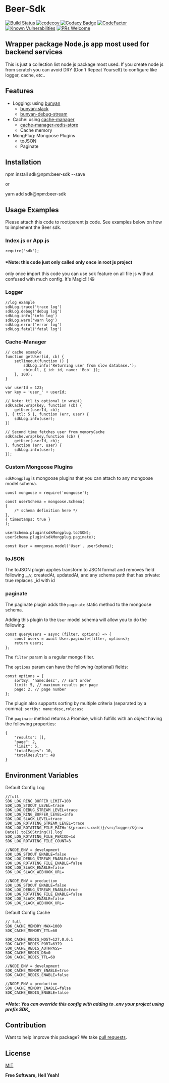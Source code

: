 # Beer-Sdk
[![Build Status](https://travis-ci.com/hunandika/beer-sdk.svg?branch=master)](https://travis-ci.com/hunandika/beer-sdk)
[![codecov](https://codecov.io/gh/hunandika/beer-sdk/branch/master/graph/badge.svg?token=1D62LYXFWD)](https://codecov.io/gh/hunandika/beer-sdk)
[![Codacy Badge](https://app.codacy.com/project/badge/Grade/e46a8f37c44a4057b0499f12c6ea723f)](https://www.codacy.com/gh/hunandika/beer-sdk/dashboard?utm_source=github.com&amp;utm_medium=referral&amp;utm_content=hunandika/beer-sdk&amp;utm_campaign=Badge_Grade)
[![CodeFactor](https://www.codefactor.io/repository/github/hunandika/beer-sdk/badge)](https://www.codefactor.io/repository/github/hunandika/beer-sdk)
[![Known Vulnerabilities](https://snyk.io/test/github/hunandika/beer-sdk/badge.svg)](https://snyk.io/test/github/hunandika/beer-sdk)
[![PRs Welcome](https://img.shields.io/badge/PRs-welcome-brightgreen.svg?style=flat-square)](http://makeapullrequest.com)

## Wrapper package Node.js app most used for backend services

This is just a collection list node js package most used. If you create node js from scratch you can avoid DRY (Don't Repeat Yourself) to configure like logger, cache, etc..

## Features

- Logging: using [bunyan](https://www.npmjs.com/package/bunyan)
    - [bunyan-slack](https://www.npmjs.com/package/bunyan-slack)
    - [bunyan-debug-stream](https://www.npmjs.com/package/bunyan-debug-stream)
- Cache: using [cache-manager](https://www.npmjs.com/package/cache-manager)
    - [cache-manager-redis-store](https://www.npmjs.com/package/cache-manager-redis-store)
    - Cache memory
- MongPlug: Mongoose Plugins
    - toJSON
    - Paginate

## Installation

npm install sdk@npm:beer-sdk --save

or

yarn add sdk@npm:beer-sdk

## Usage Examples

Please attach this code to root/parent js code.
See examples below on how to implement the Beer sdk.

### Index.js or App.js

    require('sdk');

#### *Note: this code just only called only once in root js project

only once import this code you can use sdk feature on all file js without confused with much config. It's Magic!!! :laughing:

### Logger

    //log example
    sdkLog.trace('trace log')
    sdkLog.debug('debug log')
    sdkLog.info('info log')
    sdkLog.warn('warn log')
    sdkLog.error('error log')
    sdkLog.fatal('fatal log')

### Cache-Manager

    // cache example
    function getUser(id, cb) {
    	setTimeout(function () {
			sdkLog.info('Returning user from slow database.');
			cb(null, { id: id, name: 'Bob' });
    	}, 100);
    }
    
    var userId = 123;
    var key = 'user_' + userId;
    
    // Note: ttl is optional in wrap()
    sdkCache.wrap(key, function (cb) {
    	getUser(userId, cb);
    }, { ttl: 5 }, function (err, user) {
    	sdkLog.info(user);
    })
    
    // Second time fetches user from memoryCache
    sdkCache.wrap(key,function (cb) {
    	getUser(userId, cb);
    }, function (err, user) {
    	sdkLog.info(user);
    });

### Custom Mongoose Plugins
`sdkMongplug` is mongoose plugins that you can attach to any mongoose model schema.

    const mongoose = require('mongoose');

    const userSchema = mongoose.Schema(
    {
        /* schema definition here */
    },
    { timestamps: true }
    );

    userSchema.plugin(sdkMongplug.toJSON);
    userSchema.plugin(sdkMongplug.paginate);

    const User = mongoose.model('User', userSchema);

### toJSON
The toJSON plugin applies transform to JSON format and removes field following __v, createdAt, updatedAt, and any schema path that has private: true
replaces _id with id

### paginate
The paginate plugin adds the `paginate` static method to the mongoose schema.

Adding this plugin to the `User` model schema will allow you to do the following:

    const queryUsers = async (filter, options) => {
        const users = await User.paginate(filter, options);
        return users;
    };

The `filter` param is a regular mongo filter.

The `options` param can have the following (optional) fields:

    const options = {
        sortBy: 'name:desc', // sort order
        limit: 5, // maximum results per page
        page: 2, // page number
    };

The plugin also supports sorting by multiple criteria (separated by a comma): `sortBy: name:desc,role:asc`

The `paginate` method returns a Promise, which fulfills with an object having the following properties:

    {
        "results": [],
        "page": 2,
        "limit": 5,
        "totalPages": 10,
        "totalResults": 48
    }

## Environment Variables

Default Config Log

    //full
    SDK_LOG_RING_BUFFER_LIMIT=100
    SDK_LOG_STDOUT_LEVEL=trace
    SDK_LOG_DEBUG_STREAM_LEVEL=trace
    SDK_LOG_RING_BUFFER_LEVEL=info
    SDK_LOG_SLACK_LEVEL=trace
    SDK_LOG_ROTATING_STREAM_LEVEL=trace
    SDK_LOG_ROTATING_FILE_PATH=`${process.cwd()}/src/logger/${new  Date().toISOString()}.log`
    SDK_LOG_ROTATING_FILE_PERIOD=1d
    SDK_LOG_ROTATING_FILE_COUNT=3
    
    //NODE_ENV = development
    SDK_LOG_STDOUT_ENABLE=false
    SDK_LOG_DEBUG_STREAM_ENABLE=true
    SDK_LOG_ROTATING_FILE_ENABLE=false
    SDK_LOG_SLACK_ENABLE=false
    SDK_LOG_SLACK_WEBHOOK_URL=
    
    //NODE_ENV = production
    SDK_LOG_STDOUT_ENABLE=false
    SDK_LOG_DEBUG_STREAM_ENABLE=true
    SDK_LOG_ROTATING_FILE_ENABLE=false
    SDK_LOG_SLACK_ENABLE=false
    SDK_LOG_SLACK_WEBHOOK_URL=
    
Default Config Cache

    // full
    SDK_CACHE_MEMORY_MAX=1000
    SDK_CACHE_MEMORY_TTL=60
    
    SDK_CACHE_REDIS_HOST=127.0.0.1
    SDK_CACHE_REDIS_PORT=6379
    SDK_CACHE_REDIS_AUTHPASS=
    SDK_CACHE_REDIS_DB=0
    SDK_CACHE_REDIS_TTL=60
      
    //NODE_ENV = development
    SDK_CACHE_MEMORY_ENABLE=true
    SDK_CACHE_REDIS_ENABLE=false
      
    //NODE_ENV = production
    SDK_CACHE_MEMORY_ENABLE=false
    SDK_CACHE_REDIS_ENABLE=false

##### *Note: You can override this config with adding to .env your project using prefix SDK_

## Contribution

Want to help improve this package? We take [pull requests](https://github.com/hunandika/beer-sdk/pulls).

## License

[MIT](LICENSE)

**Free Software, Hell Yeah!**
